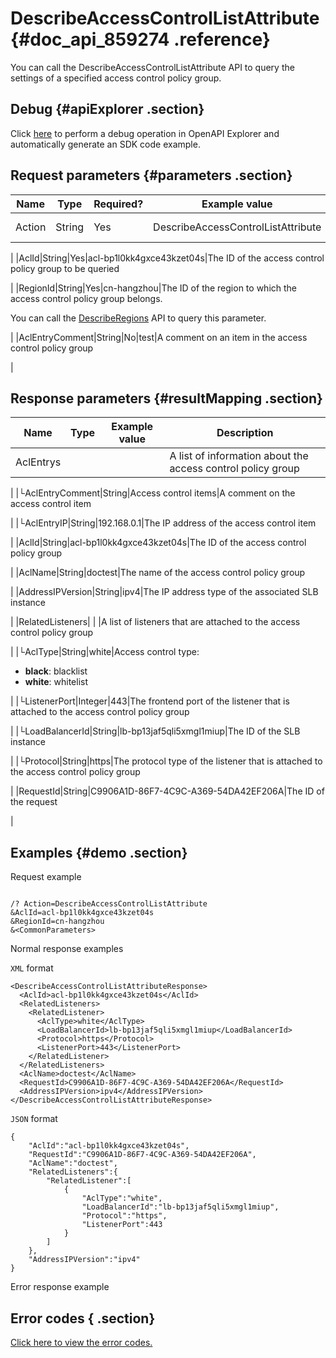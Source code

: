 # DescribeAccessControlListAttribute {#doc_api_859274 .reference}

You can call the DescribeAccessControlListAttribute API to query the settings of a specified access control policy group.

## Debug {#apiExplorer .section}

Click [here](https://api.aliyun.com/#product=Slb&api=DescribeAccessControlListAttribute) to perform a debug operation in OpenAPI Explorer and automatically generate an SDK code example.

## Request parameters {#parameters .section}

|Name|Type|Required?|Example value|Description|
|----|----|---------|-------------|-----------|
|Action|String|Yes|DescribeAccessControlListAttribute|The action to perform. Valid value: **DescribeAccessControlListAttribute**.

 |
|AclId|String|Yes|acl-bp1l0kk4gxce43kzet04s|The ID of the access control policy group to be queried

 |
|RegionId|String|Yes|cn-hangzhou|The ID of the region to which the access control policy group belongs.

 You can call the [DescribeRegions](~~27584~~) API to query this parameter.

 |
|AclEntryComment|String|No|test|A comment on an item in the access control policy group

 |

## Response parameters {#resultMapping .section}

|Name|Type|Example value|Description|
|----|----|-------------|-----------|
|AclEntrys| | |A list of information about the access control policy group

 |
|└AclEntryComment|String|Access control items|A comment on the access control item

 |
|└AclEntryIP|String|192.168.0.1|The IP address of the access control item

 |
|AclId|String|acl-bp1l0kk4gxce43kzet04s|The ID of the access control policy group

 |
|AclName|String|doctest|The name of the access control policy group

 |
|AddressIPVersion|String|ipv4|The IP address type of the associated SLB instance

 |
|RelatedListeners| | |A list of listeners that are attached to the access control policy group

 |
|└AclType|String|white|Access control type:

 -   **black**: blacklist
-   **white**: whitelist

 |
|└ListenerPort|Integer|443|The frontend port of the listener that is attached to the access control policy group

 |
|└LoadBalancerId|String|lb-bp13jaf5qli5xmgl1miup|The ID of the SLB instance

 |
|└Protocol|String|https|The protocol type of the listener that is attached to the access control policy group

 |
|RequestId|String|C9906A1D-86F7-4C9C-A369-54DA42EF206A|The ID of the request

 |

## Examples {#demo .section}

Request example

``` {#request_demo}

/? Action=DescribeAccessControlListAttribute
&AclId=acl-bp1l0kk4gxce43kzet04s
&RegionId=cn-hangzhou
&<CommonParameters>

```

Normal response examples

`XML` format

``` {#xml_return_success_demo}
<DescribeAccessControlListAttributeResponse>
  <AclId>acl-bp1l0kk4gxce43kzet04s</AclId>
  <RelatedListeners>
    <RelatedListener>
      <AclType>white</AclType>
      <LoadBalancerId>lb-bp13jaf5qli5xmgl1miup</LoadBalancerId>
      <Protocol>https</Protocol>
      <ListenerPort>443</ListenerPort>
    </RelatedListener>
  </RelatedListeners>
  <AclName>doctest</AclName>
  <RequestId>C9906A1D-86F7-4C9C-A369-54DA42EF206A</RequestId>
  <AddressIPVersion>ipv4</AddressIPVersion>
</DescribeAccessControlListAttributeResponse>

```

`JSON` format

``` {#json_return_success_demo}
{
	"AclId":"acl-bp1l0kk4gxce43kzet04s",
	"RequestId":"C9906A1D-86F7-4C9C-A369-54DA42EF206A",
	"AclName":"doctest",
	"RelatedListeners":{
		"RelatedListener":[
			{
				"AclType":"white",
				"LoadBalancerId":"lb-bp13jaf5qli5xmgl1miup",
				"Protocol":"https",
				"ListenerPort":443
			}
		]
	},
	"AddressIPVersion":"ipv4"
}
```

Error response example

## Error codes { .section}

[Click here to view the error codes.](https://error-center.aliyun.com/status/product/Slb)

